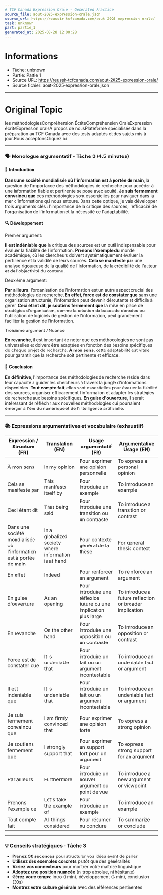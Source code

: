 ```yaml
---
# TCF Canada Expression Orale - Generated Practice
source_file: aout-2025-expression-orale.json
source_url: https://reussir-tcfcanada.com/aout-2025-expression-orale/
task: unknown
part: partie_1
generated_at: 2025-08-28 12:00:28
---
```


# Informations
- Tâche: unknown
- Partie: Partie 1
- Source URL: https://reussir-tcfcanada.com/aout-2025-expression-orale/
- Source fichier: aout-2025-expression-orale.json

---

# Original Topic
les méthodologiesCompréhension ÉcriteCompréhension OraleExpression écriteExpression oraleÀ propos de nousPlateforme spécialisée dans la préparation au TCF Canada avec des tests adaptés et des sujets mis à jour.Nous acceptonsCliquez ici

---

### 🗣️ Monologue argumentatif - Tâche 3 (4.5 minutes)

#### 🚀 Introduction

**Dans une société mondialisée où l'information est à portée de main**, la question de l'importance des méthodologies de recherche pour accéder à une information fiable et pertinente se pose avec acuité. **Je suis fermement convaincu que** ces méthodologies sont essentielles pour naviguer dans la mer d'informations qui nous entoure. Dans cette optique, je vais développer trois arguments clés : l'importance de la critique des sources, l'efficacité de l'organisation de l'information et la nécessité de l'adaptabilité.

#### 🔍 Développement

Premier argument:

**Il est indéniable que** la critique des sources est un outil indispensable pour évaluer la fiabilité de l'information. **Prenons l'exemple du** monde académique, où les chercheurs doivent systématiquement évaluer la pertinence et la validité de leurs sources. **Cela se manifeste par** une analyse rigoureuse de la qualité de l'information, de la crédibilité de l'auteur et de l'objectivité du contenu. 

Deuxième argument:

**Par ailleurs**, l'organisation de l'information est un autre aspect crucial des méthodologies de recherche. **En effet, force est de constater que** sans une organisation structurée, l'information peut devenir déroutante et difficile à gérer. **Ceci étant dit**, **je soutiens fermement que** la mise en place de stratégies d'organisation, comme la création de bases de données ou l'utilisation de logiciels de gestion de l'information, peut grandement faciliter la gestion de l'information.

Troisième argument / Nuance:

**En revanche**, il est important de noter que ces méthodologies ne sont pas universelles et doivent être adaptées en fonction des besoins spécifiques de chaque projet de recherche. **À mon sens**, cette adaptabilité est vitale pour garantir que la recherche soit pertinente et efficace. 

#### 🎯 Conclusion

**En définitive**, l'importance des méthodologies de recherche réside dans leur capacité à guider les chercheurs à travers la jungle d'informations disponibles. **Tout compte fait**, elles sont essentielles pour évaluer la fiabilité des sources, organiser efficacement l'information et adapter les stratégies de recherche aux besoins spécifiques. **En guise d'ouverture**, il serait intéressant de réfléchir aux nouvelles méthodologies qui pourraient émerger à l'ère du numérique et de l'intelligence artificielle.

---

### 📚 Expressions argumentatives et vocabulaire (exhaustif)

| Expression / Structure (FR) | Translation (EN) | Usage argumentatif (FR) | Argumentative Usage (EN) |
|----------------------------|------------------|-------------------------|--------------------------|
| À mon sens                 | In my opinion    | Pour exprimer une opinion personnelle | To express a personal opinion |
| Cela se manifeste par      | This manifests itself by | Pour introduire un exemple | To introduce an example |
| Ceci étant dit             | That being said  | Pour introduire une transition ou un contraste | To introduce a transition or contrast |
| Dans une société mondialisée où l'information est à portée de main | In a globalized society where information is at hand | Pour contexte général de la thèse | For general thesis context |
| En effet                   | Indeed           | Pour renforcer un argument | To reinforce an argument |
| En guise d'ouverture       | As an opening    | Pour introduire une réflexion future ou une implication plus large | To introduce a future reflection or broader implication |
| En revanche                | On the other hand| Pour introduire une opposition ou un contraste | To introduce an opposition or contrast |
| Force est de constater que | It is undeniable that | Pour introduire un fait ou un argument incontestable | To introduce an undeniable fact or argument |
| Il est indéniable que      | It is undeniable that | Pour introduire un fait ou un argument incontestable | To introduce an undeniable fact or argument |
| Je suis fermement convaincu que | I am firmly convinced that | Pour exprimer une opinion forte | To express a strong opinion |
| Je soutiens fermement que  | I strongly support that | Pour exprimer un support fort pour un argument | To express strong support for an argument |
| Par ailleurs               | Furthermore      | Pour introduire un nouvel argument ou point de vue | To introduce a new argument or viewpoint |
| Prenons l'exemple de       | Let's take the example of | Pour introduire un exemple | To introduce an example |
| Tout compte fait           | All things considered | Pour résumer ou conclure | To summarize or conclude |

---

### 💡 Conseils stratégiques - Tâche 3

- **Prenez 30 secondes** pour structurer vos idées avant de parler
- **Utilisez des exemples concrets** plutôt que des généralités
- **Variez vos connecteurs** pour montrer votre maîtrise linguistique
- **Adoptez une position nuancée** (ni trop absolue, ni hésitante)
- **Gérez votre temps**: intro (1 min), développement (3 min), conclusion (30s)
- **Montrez votre culture générale** avec des références pertinentes